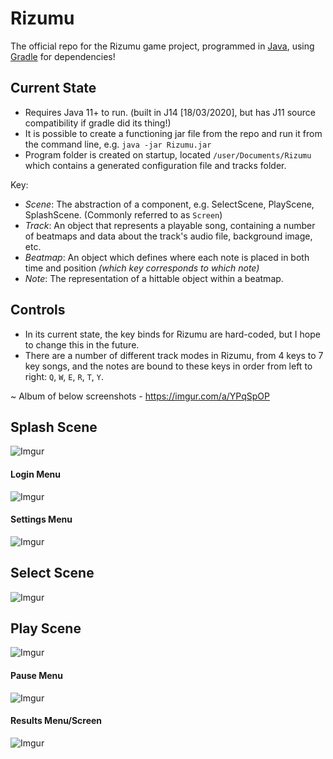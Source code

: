 # Rizumu

The official repo for the Rizumu game project, programmed in [Java](https://go.java/), using [Gradle](https://gradle.org/) for dependencies!

## Current State
* Requires Java 11+ to run. (built in J14 [18/03/2020], but has J11 source compatibility if gradle did its thing!)
* It is possible to create a functioning jar file from the repo and run it from the command line, e.g. `java -jar Rizumu.jar`
* Program folder is created on startup, located `/user/Documents/Rizumu` which contains a generated configuration file and tracks folder.

Key: 
- *Scene*: The abstraction of a component, e.g. SelectScene, PlayScene, SplashScene. (Commonly referred to as `Screen`)
- *Track*: An object that represents a playable song, containing a number of beatmaps and data about the track's audio file, background image, etc.
- *Beatmap*: An object which defines where each note is placed in both time and position *(which key corresponds to which note)* 
- *Note*: The representation of a hittable object within a beatmap.

## Controls
* In its current state, the key binds for Rizumu are hard-coded, but I hope to change this in the future.
* There are a number of different track modes in Rizumu, from 4 keys to 7 key songs, and the notes are bound to these keys in order from left to right: `Q`, `W`, `E`, `R`, `T`, `Y`.

~ Album of below screenshots - https://imgur.com/a/YPqSpOP

## Splash Scene
![Imgur](https://i.imgur.com/rTJ1uwy.png)

#### Login Menu
![Imgur](https://i.imgur.com/lXUYo8g.png)

#### Settings Menu
![Imgur](https://i.imgur.com/R7IfA3m.png)

## Select Scene
![Imgur](https://i.imgur.com/2XMBJFH.png)

## Play Scene
![Imgur](https://i.imgur.com/L43k9H1.png)

#### Pause Menu
![Imgur](https://i.imgur.com/HB0cBJh.png)

#### Results Menu/Screen
![Imgur](https://i.imgur.com/l5tZG3d.png)

    